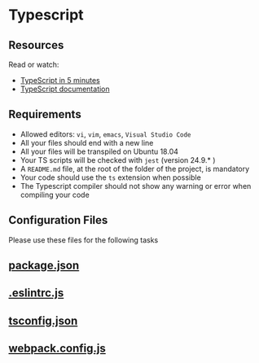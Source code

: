 # Typescript

## Resources

Read or watch:

   * [TypeScript in 5 minutes](https://www.typescriptlang.org/docs/handbook/typescript-in-5-minutes.html)
   * [TypeScript documentation](https://www.typescriptlang.org/docs/handbook/basic-types.html)

## Requirements

   * Allowed editors: `vi`, `vim`, `emacs`, `Visual Studio Code`
   * All your files should end with a new line
   * All your files will be transpiled on Ubuntu 18.04
   * Your TS scripts will be checked with `jest` (version 24.9.* )
   * A `README.md` file, at the root of the folder of the project, is mandatory
   * Your code should use the `ts` extension when possible
   * The Typescript compiler should not show any warning or error when compiling your code

## Configuration Files

Please use these files for the following tasks

## [package.json]()

## [.eslintrc.js]()

## [tsconfig.json]()

## [webpack.config.js]()


